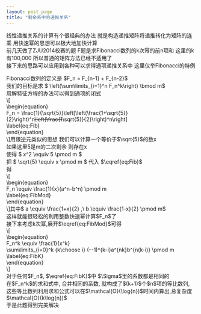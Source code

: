 ```yaml
---
layout: post_page
title: "剩余系中的递推关系"
---
```


线性递推关系的计算有个很经典的办法
就是构造递推矩阵将递推转化为矩阵的连乘 用快速幂的思想可以极大地加快计算\
前几天做了ZJU2014校赛的题 F题是求Fibonacci数列的k次幂的前n项和
这里的k有100,000 所以普通的矩阵方法已经不适用了\
接下来的思路可以应用到各种可以求得通项递推关系中 这里仅举Fibonacci的特例

Fibonacci数列的定义是 \$F\_n = F\_{n-1} + F\_{n-2}\$\
我们的目标是求 \$ \\left(\\sum\\limits\_{i=1}\^n F\_n\^k\\right) \\bmod
m\$\
用解特征方程的办法可以得到通项的闭式\
\\\[\
\\begin{equation}\
F\_n =
\\frac{1}{\\sqrt{5}}\\left\[\\left(\\frac{1+\\sqrt{5}}{2}\\right)\^n~~\\left(\\frac{1~~\\sqrt{5}}{2}\\right)\^n\\right\]\
\\label{eq:Fib}\
\\end{equation}\
\\\]用跟逆元类似的思想 我们可以计算一个等价于\$\\sqrt{5}\$的数x\
如果这里5是m的二次剩余 则存在x\
使得 \$ x\^2 \\equiv 5 \\pmod m \$\
把 \$ \\sqrt{5} \\equiv x \\pmod m \$ 代入 \$\\eqref{eq:Fib}\$\
得\
\\\[\
\\begin{equation}\
F\_n \\equiv \\frac{1}{x}(a\^n-b\^n) \\pmod m\
\\label{eq:FibMod}\
\\end{equation}\
\\\]其中\$ a \\equiv \\frac{1+x}{2} ,\\ b \\equiv \\frac{1-x}{2} \\pmod
m\$\
这样就能很轻松的利用整数快速幂计算\$F\_n\$了\
接下来考虑k次幂,展开\$\\eqref{eq:FibMod}\$可得\
\\\[\
\\begin{equation}\
F\_n\^k \\equiv \\frac{1}{x\^k}\
\\sum\\limits\_{i=0}\^k {k\\choose i} (--1)\^{k-i}a\^{nk}b\^{n(k-i)}
\\pmod m\
\\label{eq:FibK}\
\\end{equation}\
\\\]\
对于任何\$F\_n\$, \$\\eqref{eq:FibK}\$中 \$\\Sigma\$里的系数都是相同的\
在\$F\_n\^k\$的求和式中, 合并相同的系数,
就构成了\$(k+1)\$个\$n\$项的等比数列,
这些等比数列利用求和公式可以在\$\\mathcal{O}(\\log{n})\$时间内算出,总复杂度\$\\mathcal{O}(k\\log{n})\$\
于是此题得到完美解决
